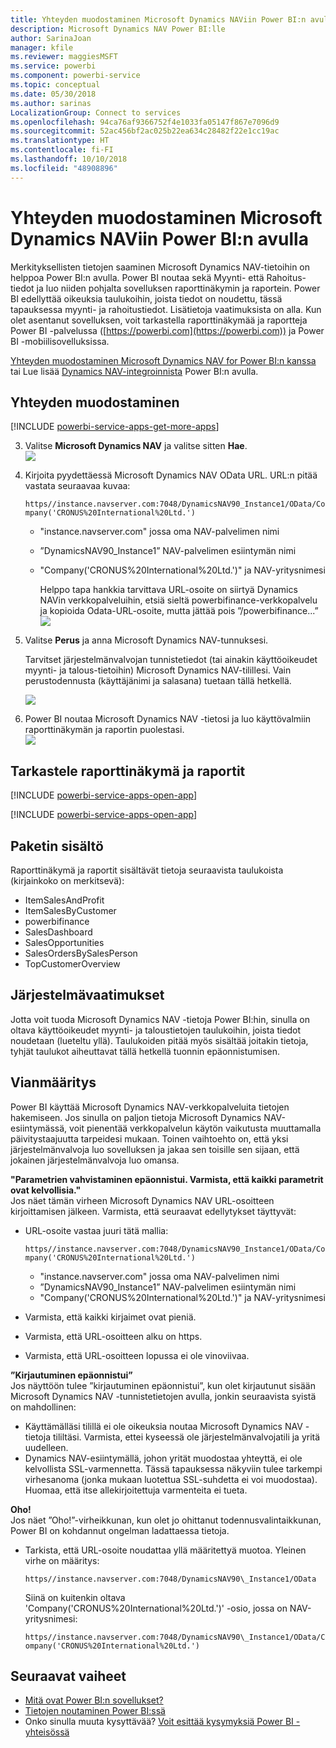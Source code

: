 ```yaml
---
title: Yhteyden muodostaminen Microsoft Dynamics NAViin Power BI:n avulla
description: Microsoft Dynamics NAV Power BI:lle
author: SarinaJoan
manager: kfile
ms.reviewer: maggiesMSFT
ms.service: powerbi
ms.component: powerbi-service
ms.topic: conceptual
ms.date: 05/30/2018
ms.author: sarinas
LocalizationGroup: Connect to services
ms.openlocfilehash: 94ca76af9366752f4e1033fa05147f867e7096d9
ms.sourcegitcommit: 52ac456bf2ac025b22ea634c28482f22e1cc19ac
ms.translationtype: HT
ms.contentlocale: fi-FI
ms.lasthandoff: 10/10/2018
ms.locfileid: "48908896"
---
```

# <a name="connect-to-microsoft-dynamics-nav-with-power-bi"></a>Yhteyden muodostaminen Microsoft Dynamics NAViin Power BI:n avulla
Merkityksellisten tietojen saaminen Microsoft Dynamics NAV-tietoihin on helppoa Power BI:n avulla. Power BI noutaa sekä Myynti- että Rahoitus-tiedot ja luo niiden pohjalta sovelluksen raporttinäkymin ja raportein. Power BI edellyttää oikeuksia taulukoihin, joista tiedot on noudettu, tässä tapauksessa myynti- ja rahoitustiedot. Lisätietoja vaatimuksista on alla. Kun olet asentanut sovelluksen, voit tarkastella raporttinäkymää ja raportteja Power BI -palvelussa ([https://powerbi.com](https://powerbi.com)) ja Power BI -mobiilisovelluksissa. 

[Yhteyden muodostaminen Microsoft Dynamics NAV for Power BI:n kanssa](https://app.powerbi.com/getdata/services/microsoft-dynamics-nav) tai Lue lisää [Dynamics NAV-integroinnista](https://powerbi.microsoft.com/integrations/microsoft-dynamics-nav) Power BI:n avulla.

## <a name="how-to-connect"></a>Yhteyden muodostaminen
[!INCLUDE [powerbi-service-apps-get-more-apps](./includes/powerbi-service-apps-get-more-apps.md)]

3. Valitse **Microsoft Dynamics NAV** ja valitse sitten **Hae**.  
   ![](media/service-connect-to-microsoft-dynamics-nav/mdnav.png)
4. Kirjoita pyydettäessä Microsoft Dynamics NAV OData URL. URL:n pitää vastata seuraavaa kuvaa:
   
    `https//instance.navserver.com:7048/DynamicsNAV90_Instance1/OData/Company('CRONUS%20International%20Ltd.')`
   
   * "instance.navserver.com" jossa oma NAV-palvelimen nimi
   * ”DynamicsNAV90\_Instance1” NAV-palvelimen esiintymän nimi
   * "Company('CRONUS%20International%20Ltd.')" ja NAV-yritysnimesi
     
     Helppo tapa hankkia tarvittava URL-osoite on siirtyä Dynamics NAVin verkkopalveluihin, etsiä sieltä powerbifinance-verkkopalvelu ja kopioida Odata-URL-osoite, mutta jättää pois ”/powerbifinance...”  
     ![](media/service-connect-to-microsoft-dynamics-nav/param.png)
5. Valitse **Perus** ja anna Microsoft Dynamics NAV-tunnuksesi.
   
    Tarvitset järjestelmänvalvojan tunnistetiedot (tai ainakin käyttöoikeudet myynti- ja talous-tietoihin) Microsoft Dynamics NAV-tilillesi.  Vain perustodennusta (käyttäjänimi ja salasana) tuetaan tällä hetkellä.
   
    ![](media/service-connect-to-microsoft-dynamics-nav/creds.png)
6. Power BI noutaa Microsoft Dynamics NAV -tietosi ja luo käyttövalmiin raporttinäkymän ja raportin puolestasi.   
   ![](media/service-connect-to-microsoft-dynamics-nav/dashboard.png)

## <a name="view-the-dashboard-and-reports"></a>Tarkastele raporttinäkymä ja raportit
[!INCLUDE [powerbi-service-apps-open-app](./includes/powerbi-service-apps-open-app.md)]

[!INCLUDE [powerbi-service-apps-open-app](./includes/powerbi-service-apps-what-now.md)]

## <a name="whats-included"></a>Paketin sisältö
Raporttinäkymä ja raportit sisältävät tietoja seuraavista taulukoista (kirjainkoko on merkitsevä):  

* ItemSalesAndProfit  
* ItemSalesByCustomer  
* powerbifinance  
* SalesDashboard  
* SalesOpportunities  
* SalesOrdersBySalesPerson  
* TopCustomerOverview  

## <a name="system-requirements"></a>Järjestelmävaatimukset
Jotta voit tuoda Microsoft Dynamics NAV -tietoja Power BI:hin, sinulla on oltava käyttöoikeudet myynti- ja taloustietojen taulukoihin, joista tiedot noudetaan (lueteltu yllä). Taulukoiden pitää myös sisältää joitakin tietoja, tyhjät taulukot aiheuttavat tällä hetkellä tuonnin epäonnistumisen.

## <a name="troubleshooting"></a>Vianmääritys
Power BI käyttää Microsoft Dynamics NAV-verkkopalveluita tietojen hakemiseen. Jos sinulla on paljon tietoja Microsoft Dynamics NAV-esiintymässä, voit pienentää verkkopalvelun käytön vaikutusta muuttamalla päivitystaajuutta tarpeidesi mukaan. Toinen vaihtoehto on, että yksi järjestelmänvalvoja luo sovelluksen ja jakaa sen toisille sen sijaan, että jokainen järjestelmänvalvoja luo omansa.

**"Parametrien vahvistaminen epäonnistui. Varmista, että kaikki parametrit ovat kelvollisia."**  
Jos näet tämän virheen Microsoft Dynamics NAV URL-osoitteen kirjoittamisen jälkeen. Varmista, että seuraavat edellytykset täyttyvät:

* URL-osoite vastaa juuri tätä mallia:
  
    `https//instance.navserver.com:7048/DynamicsNAV90_Instance1/OData/Company('CRONUS%20International%20Ltd.')`
  
  * "instance.navserver.com" jossa oma NAV-palvelimen nimi
  * ”DynamicsNAV90\_Instance1” NAV-palvelimen esiintymän nimi
  * "Company('CRONUS%20International%20Ltd.')" ja NAV-yritysnimesi
* Varmista, että kaikki kirjaimet ovat pieniä.  
* Varmista, että URL-osoitteen alku on https.  
* Varmista, että URL-osoitteen lopussa ei ole vinoviivaa.

**”Kirjautuminen epäonnistui”**  
Jos näyttöön tulee ”kirjautuminen epäonnistui”, kun olet kirjautunut sisään Microsoft Dynamics NAV -tunnistetietojen avulla, jonkin seuraavista syistä on mahdollinen:

* Käyttämälläsi tilillä ei ole oikeuksia noutaa Microsoft Dynamics NAV -tietoja tililtäsi. Varmista, ettei kyseessä ole järjestelmänvalvojatili ja yritä uudelleen.
* Dynamics NAV-esiintymällä, johon yrität muodostaa yhteyttä, ei ole kelvollista SSL-varmennetta. Tässä tapauksessa näkyviin tulee tarkempi virhesanoma (jonka mukaan luotettua SSL-suhdetta ei voi muodostaa). Huomaa, että itse allekirjoitettuja varmenteita ei tueta.

**Oho!**  
Jos näet ”Oho!”-virheikkunan, kun olet jo ohittanut todennusvalintaikkunan, Power BI on kohdannut ongelman ladattaessa tietoja.

* Tarkista, että URL-osoite noudattaa yllä määritettyä muotoa. Yleinen virhe on määritys:
  
    `https//instance.navserver.com:7048/DynamicsNAV90\_Instance1/OData`
  
    Siinä on kuitenkin oltava 'Company('CRONUS%20International%20Ltd.')' -osio, jossa on NAV-yritysnimesi:
  
    `https//instance.navserver.com:7048/DynamicsNAV90\_Instance1/OData/Company('CRONUS%20International%20Ltd.')`

## <a name="next-steps"></a>Seuraavat vaiheet
* [Mitä ovat Power BI:n sovellukset?](service-create-distribute-apps.md)
* [Tietojen noutaminen Power BI:ssä](service-get-data.md)
* Onko sinulla muuta kysyttävää? [Voit esittää kysymyksiä Power BI -yhteisössä](http://community.powerbi.com/)

